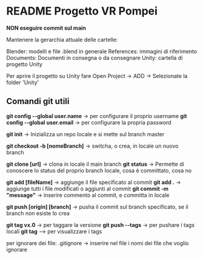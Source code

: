 # README Progetto VR Pompei

**NON eseguire commit sul main**

Mantenere la gerarchia attuale delle cartelle:

Blender: modelli e file .blend in generale
References: immagini di riferimento
Documents: Documenti in consegna o da consegnare
Unity: cartella di progetto Unity

Per aprire il progetto su Unity fare Open Project -> ADD -> Selezionate la folder 'Unity'

## Comandi git utili

**git config --global user.name** -> per configurare il proprio username
**git config --global user.email** -> per configurare la propria password

**git init** -> Inizializza un repo locale e si mette sul branch master

**git checkout -b [nomeBranch]** -> switcha, o crea, in locale un nuovo branch

**git clone [url]** -> clona in locale il main branch
**git status** -> Permette di conoscere lo status del proprio branch locale, cosa è committato, cosa no

**git add [fileName]** -> aggiunge il file specificato al commit
**git add .** -> aggiunge tutti i file modificati o aggiunti al commit
**git commit -m "message"** -> inserire commento al commit, e committa in locale

**git push [origin] [branch]** -> pusha il commit sul branch specificato, se il branch non esiste lo crea


**git tag vx.0** -> per taggare la versione 
**git push --tags** -> per pushare i tags locali
**git tag** --> per visualizzare i tags

per ignorare dei file:
.gitignore -> inserire nel file i nomi dei file che voglio ignorare